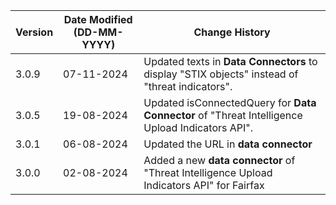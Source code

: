 | **Version** | **Date Modified (DD-MM-YYYY)** | **Change History**                          |
|-------------|--------------------------------|---------------------------------------------|
| 3.0.9		  | 07-11-2024					   | Updated texts in **Data Connectors** to display "STIX objects" instead of "threat indicators".	 |
| 3.0.5       | 19-08-2024                     | Updated isConnectedQuery for **Data Connector** of "Threat Intelligence Upload Indicators API". |
| 3.0.1       | 06-08-2024                     | Updated the URL in **data connector**       |
| 3.0.0       | 02-08-2024                     | Added a new **data connector** of "Threat Intelligence Upload Indicators API" for Fairfax| 
